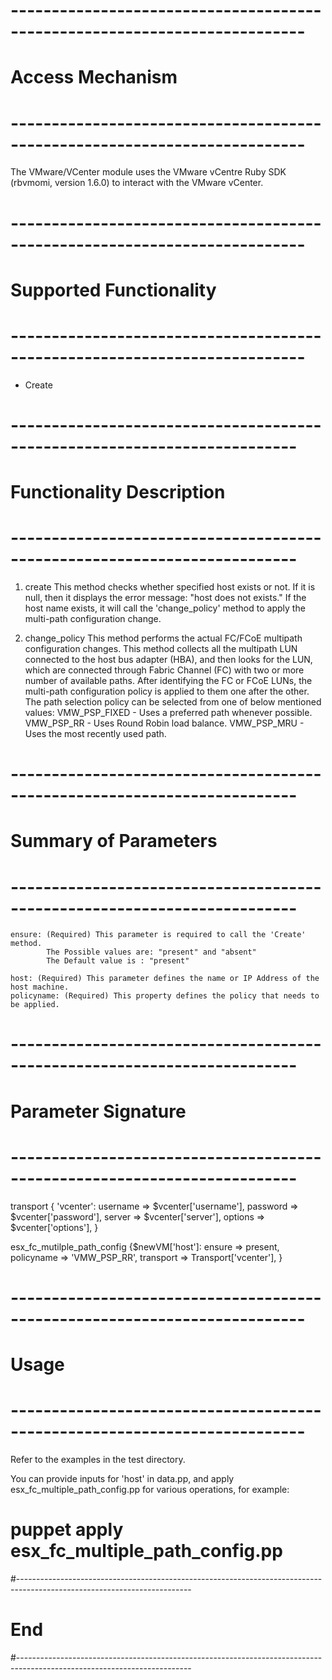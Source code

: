 
# --------------------------------------------------------------------------
# Access Mechanism 
# --------------------------------------------------------------------------
 
  The VMware/VCenter module uses the VMware vCentre Ruby SDK (rbvmomi, version 1.6.0) to interact with the VMware vCenter.
 
# --------------------------------------------------------------------------
# Supported Functionality
# --------------------------------------------------------------------------
 
  - Create
# -------------------------------------------------------------------------
# Functionality Description
# -------------------------------------------------------------------------
 
  1. create
     This method checks whether specified host exists or not. If it is null, then it displays the error message: "host does not exists."
     If the host name exists, it will call the 'change_policy' method to apply the multi-path configuration change.
  
  2. change_policy
     This method performs the actual FC/FCoE multipath configuration changes.
     This method collects all the multipath LUN connected to the host bus adapter (HBA), and then looks for the LUN, which are connected through Fabric Channel (FC) with two or more number of available paths.
     After identifying the FC or FCoE LUNs, the multi-path configuration policy is applied to them one after the other.
     The path selection policy can be selected from one of below mentioned values:
     VMW_PSP_FIXED - Uses a preferred path whenever possible.
     VMW_PSP_RR - Uses Round Robin load balance.
     VMW_PSP_MRU - Uses the most recently used path.
   
# -------------------------------------------------------------------------
# Summary of Parameters
# -------------------------------------------------------------------------
   
    ensure: (Required) This parameter is required to call the 'Create' method.
            The Possible values are: "present" and "absent"
            The Default value is : "present"
 
    host: (Required) This parameter defines the name or IP Address of the host machine.       
    policyname: (Required) This property defines the policy that needs to be applied.
 
# -------------------------------------------------------------------------
# Parameter Signature 
# -------------------------------------------------------------------------
 
 transport { 'vcenter':
  username => $vcenter['username'],
  password => $vcenter['password'],
  server   => $vcenter['server'],
  options  => $vcenter['options'],
}

esx_fc_mutilple_path_config {$newVM['host']:
  ensure => present,
  policyname => 'VMW_PSP_RR',
  transport   => Transport['vcenter'],
}
 
# --------------------------------------------------------------------------
# Usage
# --------------------------------------------------------------------------
   Refer to the examples in the test directory.
   
   You can provide inputs for 'host' in data.pp, and apply esx_fc_multiple_path_config.pp for various operations, for example:
   # puppet apply esx_fc_multiple_path_config.pp
 
#-------------------------------------------------------------------------------------------------------------------------
# End
#-------------------------------------------------------------------------------------------------------------------------
 